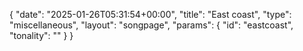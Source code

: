 {
    "date": "2025-01-26T05:31:54+00:00",
    "title": "East coast",
    "type": "miscellaneous",
    "layout": "songpage",
    "params": {
        "id": "eastcoast",
        "tonality": ""
    }
}